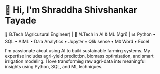 # 👋 Hi, I'm Shraddha Shivshankar Tayade

🌾 B.Tech (Agricultural Engineer) | 🤖 M.Tech in AI & ML (Agri) | 📊 Python • SQL • AIML • Data Analytics • Jupyter • Qlik sense • MS Word • Excel

I'm passionate about using AI to build sustainable farming systems. My expertise includes agri-yield prediction, biomass optimization, and smart irrigation modeling. I love transforming raw agri-data into meaningful insights using Python, SQL, and ML techniques.
